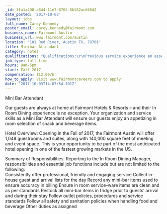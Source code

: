 ```yaml
---
_id: 3fa1a490-a844-11e7-8704-5b582ac668d2
date_posted: '2017-10-03'
layout: jobs
full_name: Carey Kennedy
poster_email: carey.kennedy@fairmont.com
business_name: Fairmont Austin
business_url: www.fairmont.com/austin
location: '101 Red River, Austin TX, 78701'
title: Minibar Attendant
category: hotel
qualifications: "Qualifications:\r\nPrevious service experience an asset \r\nPrevious Point of Sale System experience an asset \r\nExcellent communication and organizational skills \r\nStrong interpersonal and problem solving abilities \r\nHighly responsible & reliable \r\nAbility to work well under pressure in a fast paced environment \r\nAbility to work cohesively with fellow Colleagues without constant supervision·                    \r\nAbility to focus attention on guest needs, remaining calm and courteous at all times\r\n\r\nPhysical Aspects of Position (include but are not limited to):          \r\nConstant standing and walking throughout shift \r\nOccasional lifting and carrying up to 20 lbs \r\nOccasional kneeling, pushing, pulling, lifting \r\nOccasional ascending or descending ladders, stairs and ramps \r\n \r\nVisa Requirements: Candidates must be legally eligible to work in the United States."
job_type: full_time
hours: 9am-5pm
start: Fall 2017
compensation: $12.00/hr
how_to_apply: Visit www.fairmontcareers.com to apply!
date: '2017-10-03T14:07:54.101Z'
---
```

Mini Bar Attendant

Our guests are always at home at Fairmont Hotels & Resorts – and their In Room Dining experience is no exception. Your organization and service skills as a Mini Bar Attendant will ensure our guests enjoy an appetizing in room selection of snack and beverage items. 
 
Hotel Overview: Opening in the Fall of 2017, the Fairmont Austin will offer 1,048 guestrooms and suites, along with 140,000 square feet of meeting and event space. This is your opportunity to be part of the most anticipated hotel opening in one of the fastest growing markets in the US.  
 
Summary of Responsibilities: 
Reporting to the In Room Dining Manager, responsibilities and essential job functions include but are not limited to the following:              
Consistently offer professional, friendly and engaging service 
Collect in-house guest and arrival lists for the day 
Record any mini-bar items used to ensure accuracy in billing 
Ensure in room service-ware items are clean and as per standards 
Restock all mini-bar items in fridge prior to guests’ arrival and during their stay 
Follow outlet policies, procedures and service standards 
Follow all safety and sanitation policies when handling food and beverage 
Other duties as assigned
